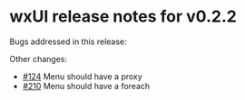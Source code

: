# wxUI release notes for v0.2.2

Bugs addressed in this release:

Other changes:

* [#124](../../issues/124) Menu should have a proxy
* [#210](../../issues/210) Menu should have a foreach

